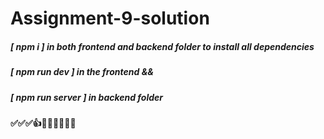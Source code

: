 # Assignment-9-solution

##### [ npm i ] in both frontend and backend folder to install all dependencies

##### [ npm run dev ] in the frontend &&
##### [ npm run server ] in backend folder
#### ✅✅✅👍🤘🤙🙌👐🤝🤝
